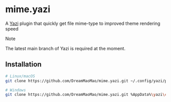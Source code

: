 # mime.yazi

A [Yazi](https://github.com/sxyazi/yazi) plugin that quickly get file mime-type to improved theme rendering speed

> [!NOTE]
> The latest main branch of Yazi is required at the moment.


## Installation

```sh
# Linux/macOS
git clone https://github.com/DreamMaoMao/mime.yazi.git ~/.config/yazi/plugins/mime.yazi

# Windows
git clone https://github.com/DreamMaoMao/mime.yazi.git %AppData%\yazi\config\plugins\mime.yazi
```
